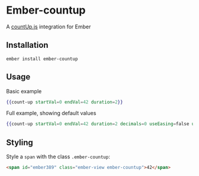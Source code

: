 # Ember-countup

A [countUp.js](https://inorganik.github.io/countUp.js/) integration for Ember

## Installation

`ember install ember-countup`

## Usage

Basic example
```handlebars
{{count-up startVal=0 endVal=42 duration=2}}
```

Full example, showing default values
```handlebars
{{count-up startVal=0 endVal=42 duration=2 decimals=0 useEasing=false useGrouping=false separator=',' decimal='.' prefix='' suffix=''}}
```

## Styling

Style a `span` with the class `.ember-countup`:

```html
<span id="ember389" class="ember-view ember-countup">42</span>
```
